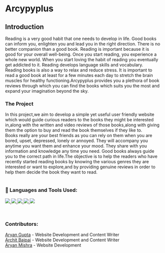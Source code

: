 # Arcypyplus 

## Introduction
Reading is a very good habit that one needs to develop in life. Good books can inform you, enlighten you and lead you in the right direction. There is no better companion than a good book. Reading is important because it is good for your overall well-being. Once you start reading, you experience a whole new world. When you start loving the habit of reading you eventually get addicted to it. Reading develops language skills and vocabulary. Reading books is also a way to relax and reduce stress. It is important to read a good book at least for a few minutes each day to stretch the brain muscles for healthy functioning.Arcypyplus provides you a plethora of book reviews through which you can find the books which suits you the most and expand your imagination beyond the sky.

### **The Project**
In this project,we aim to develop a simple yet useful user friendly website which would guide curious readers to the books they might be interested in,along with the written and video reviews of those books,along with giving them the option to buy and read the book themselves if they like to.
<br>
Books really are your best friends as you can rely on them when you are bored, upset, depressed, lonely or annoyed. They will accompany you anytime you want them and enhance your mood. They share with you information and knowledge any time you need. Good books always guide you to the correct path in life.The objective is to help the readers who have recently started reading books by knowing the various genres they are interested or want to explore,and by providing genuine reviews in order to help them decide the book they want to read.
<br>
<br>
### 🚀 Languages and Tools Used:
<p align="left"> 
    <a href="https://www.w3.org/html/" target="_blank"> <img src="https://img.icons8.com/color/48/000000/html-5.png"/> </a> 
    <a href="https://www.w3schools.com/css/" target="_blank"> <img src="https://img.icons8.com/color/48/000000/css3.png"/> </a>
    <a href="https://developer.mozilla.org/en-US/docs/Web/JavaScript" target="_blank"> <img src="https://img.icons8.com/color/48/000000/javascript.png"/> </a> 
    <a href="https://git-scm.com/" target="_blank"> <img src="https://img.icons8.com/color/48/000000/git.png"/> </a>
    <a href="https://code.visualstudio.com/" target="_blank"> <img src="https://img.icons8.com/color/48/000000/visual-studio-code-2019.png"/> </a>
</p>
<br>
    
 ### Contributors: 
 <p>
 <a href="https://github.com/aryanguptaaa" target="_blank" title="Go to Aryan's Github Profile">Aryan Gupta</a> - Website Development and Content Writer
 <br>
 <a href="https://github.com/architO21" target="_blank" title="Go to Archit's Github Profile">Archit Bajpai</a> - Website Development and Content Writer
 <br>
 <a href="https://github.com/aryanmishra24" target="_blank" title="Go to Aryan's Github Profile">Aryan Mishra</a> - Website Development
 <br>
 </p>
<br>



 
 
 
